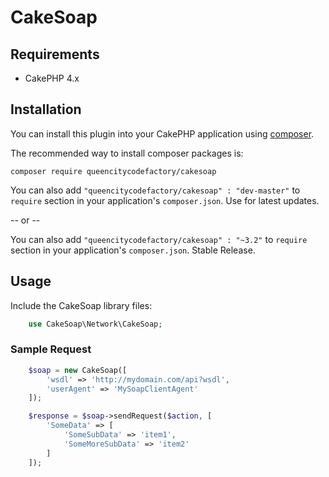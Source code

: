 # CakeSoap

## Requirements
* CakePHP 4.x

## Installation

You can install this plugin into your CakePHP application using [composer](http://getcomposer.org).

The recommended way to install composer packages is:

```
composer require queencitycodefactory/cakesoap
```

You can also add `"queencitycodefactory/cakesoap" : "dev-master"` to `require` section in your application's `composer.json`. Use for latest updates.

-- or --

You can also add `"queencitycodefactory/cakesoap" : "~3.2"` to `require` section in your application's `composer.json`. Stable Release.

## Usage

Include the CakeSoap library files:
```php
    use CakeSoap\Network\CakeSoap;
```

### Sample Request

```php
    $soap = new CakeSoap([
        'wsdl' => 'http://mydomain.com/api?wsdl',
        'userAgent' => 'MySoapClientAgent'
    ]);

    $response = $soap->sendRequest($action, [
        'SomeData' => [
            'SomeSubData' => 'item1',
            'SomeMoreSubData' => 'item2'
        ]
    ]);
```

